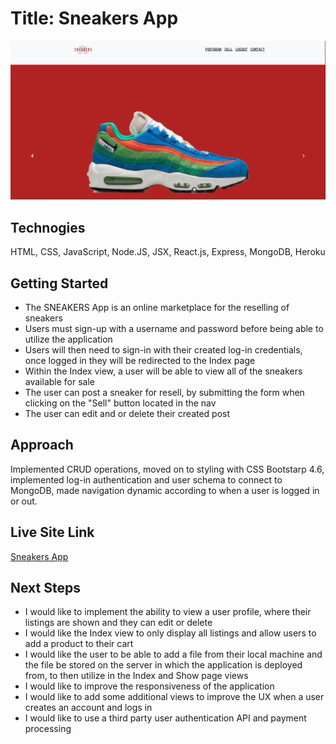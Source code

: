 # Title: Sneakers App

![SNEAKERS](https://github.com/juliocolon/SEI_CRUD_Application_Project-2/blob/main/public/images/Sneakers%20App.png)

## Technogies 
HTML, CSS, JavaScript, Node.JS, JSX, React.js, Express, MongoDB, Heroku

## Getting Started
- The SNEAKERS App is an online marketplace for the reselling of sneakers
- Users must sign-up with a username and password before being able to utilize the application
- Users will then need to sign-in with their created log-in credentials, once logged in they will be redirected to the Index page 
- Within the Index view, a user will be able to view all of the sneakers available for sale 
- The user can post a sneaker for resell, by submitting the form when clicking on the "Sell" button located in the nav
- The user can edit and or delete their created post

## Approach
Implemented CRUD operations, moved on to styling with CSS Bootstarp 4.6, implemented log-in authentication and user schema to connect to MongoDB, made navigation dynamic according to when a user is logged in or out.  

## Live Site Link 
[Sneakers App](https://sneakers-app-sei.herokuapp.com/)

## Next Steps
- I would like to implement the ability to view a user profile, where their listings are shown and they can edit or delete 
- I would like the Index view to only display all listings and allow users to add a product to their cart 
- I would like the user to be able to add a file from their local machine and the file be stored on the server in which the application is deployed from, to then utilize in the Index and Show page views 
- I would like to improve the responsiveness of the application
- I would like to add some additional views to improve the UX when a user creates an account and logs in 
- I would like to use a third party user authentication API and payment processing 









